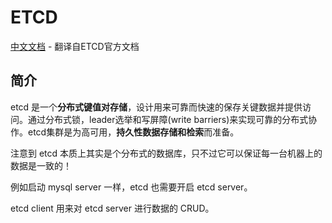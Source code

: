 # ETCD #
[中文文档](https://github.com/doczhcn/etcd/blob/master/documentation/index.md) - 翻译自ETCD官方文档
## 简介 ##
etcd 是一个**分布式键值对存储**，设计用来可靠而快速的保存关键数据并提供访问。通过分布式锁，leader选举和写屏障(write barriers)来实现可靠的分布式协作。etcd集群是为高可用，**持久性数据存储和检索**而准备。

注意到 etcd 本质上其实是个分布式的数据库，只不过它可以保证每一台机器上的数据是一致的！

例如启动 mysql server 一样，etcd 也需要开启 etcd server。

etcd client 用来对 etcd server 进行数据的 CRUD。